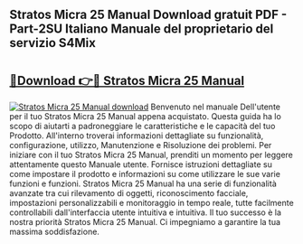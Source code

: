 ## Stratos Micra 25 Manual Download gratuit PDF - Part-2SU Italiano Manuale del proprietario del servizio S4Mix

# <h2><a href="http://dfgodk8.blite.top/?on=Stratos+Micra+25+Manual">🔗Download 👉🔴 Stratos Micra 25 Manual</a></h2>

[![Stratos Micra 25 Manual download](https://i.imgur.com/lujVjoI.png)](http://dfgodk8.blite.top/?on=Stratos+Micra+25+Manual)
Benvenuto nel manuale Dell'utente per il tuo Stratos Micra 25 Manual appena acquistato. Questa guida ha lo scopo di aiutarti a padroneggiare le caratteristiche e le capacità del tuo Prodotto. All'interno troverai informazioni dettagliate su funzionalità, configurazione, utilizzo, Manutenzione e Risoluzione dei problemi. Per iniziare con il tuo Stratos Micra 25 Manual, prenditi un momento per leggere attentamente questo Manuale utente. Fornisce istruzioni dettagliate su come impostare il prodotto e informazioni su come utilizzare le sue varie funzioni e funzioni. Stratos Micra 25 Manual ha una serie di funzionalità avanzate tra cui rilevamento di oggetti, riconoscimento facciale, impostazioni personalizzabili e monitoraggio in tempo reale, tutte facilmente controllabili dall'interfaccia utente intuitiva e intuitiva. Il tuo successo è la nostra priorità Stratos Micra 25 Manual. Ci impegniamo a garantire la tua massima soddisfazione.
